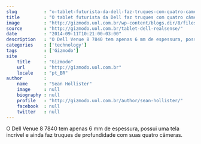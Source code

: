 ```yaml
---
slug          : "o-tablet-futurista-da-dell-faz-truques-com-quatro-cameras-e-e-absurdamente-fino"
title         : "O tablet futurista da Dell faz truques com quatro câmeras e é absurdamente fino"
image         : "http://gizmodo.uol.com.br/wp-content/blogs.dir/8/files/2014/09/dell-idf-1.jpg"
source        : "http://gizmodo.uol.com.br/tablet-dell-realsense/"
date          : "2014-09-11T10:21:00-03:00"
description   : "O Dell Venue 8 7840 tem apenas 6 mm de espessura, possui uma tela incrível e ainda faz truques de profundidade com suas quatro câmeras."
categories    : ['technology']
tags          : ['Gizmodo']
site          :
    title     : "Gizmodo"
    url       : "http://gizmodo.uol.com.br"
    locale    : "pt_BR"
author        :
    name      : "Sean Hollister"
    image     : null
    biography : null
    profile   : "http://gizmodo.uol.com.br/author/sean-hollister/"
    facebook  : null
    twitter   : null
---
```


O Dell Venue 8 7840 tem apenas 6 mm de espessura, possui uma tela incrível e ainda faz truques de profundidade com suas quatro câmeras.
